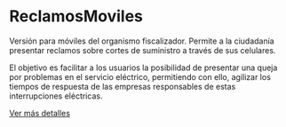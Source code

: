 # ReclamosMoviles

<p>Versión para móviles del organismo fiscalizador. Permite a la ciudadanía presentar reclamos sobre cortes de suministro a través de sus celulares.</p>
<p>El objetivo es facilitar a los usuarios la posibilidad de presentar una queja por problemas en el servicio eléctrico, permitiendo con ello, agilizar los tiempos de respuesta de las empresas responsables de estas interrupciones eléctricas.</p>

<a href="https://jzuletagt.carbonmade.com/projects/5686378" target="blank">Ver más detalles</a>
